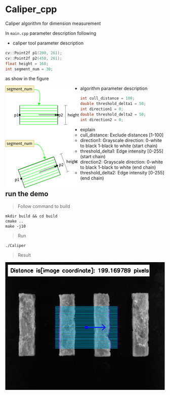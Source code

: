 # Caliper_cpp
Caliper algorithm for dimension measurement

In `main.cpp` parameter description following

- caliper tool parameter description

```cpp
cv::Point2f p1(200, 261);
cv::Point2f p2(450, 261);
float height = 168;
int segment_num = 30;
```

as show in the figure

<img src="./assert/.md/.schematic diagram.png" alt="schematic diagram" style="float: left;"/>

- algorithm parameter description

```c++
int cull_distance = 100;
double threshold_delta1 = 50;
int direction1 = 0;
double threshold_delta2 = 50;
int direction2 = 0;
```

- explain
  - cull_distance: Exclude distances [1-100]
  - direction1: Grayscale direction: 0-white to black 1-black to white (start chain)
  - threshold_delta1: Edge intensity [0-255] (start chain)
  - direction2: Grayscale direction: 0-white to black 1-black to white (end chain)
  - threshold_delta2: Edge intensity [0-255] (end chain)

## run the demo

> Follow command to build

```shell
mkdir build && cd build
cmake ..
make -j10
```

> Run

```shell
./Caliper
```

> Result

<img src="./assert/.md/.caliper_result.png" alt="caliper_result" style="float: left;"/>
